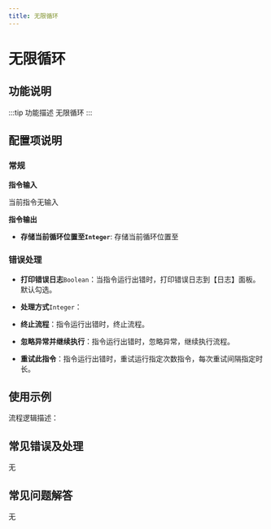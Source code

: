 ```yaml
---
title: 无限循环
---
```


# 无限循环

## 功能说明

:::tip 功能描述
无限循环
:::

## 配置项说明

### 常规

**指令输入**

当前指令无输入


**指令输出**

- **存储当前循环位置至`Integer`**: 存储当前循环位置至

### 错误处理

- **打印错误日志**`Boolean`：当指令运行出错时，打印错误日志到【日志】面板。默认勾选。

- **处理方式**`Integer`：

 - **终止流程**：指令运行出错时，终止流程。

 - **忽略异常并继续执行**：指令运行出错时，忽略异常，继续执行流程。

 - **重试此指令**：指令运行出错时，重试运行指定次数指令，每次重试间隔指定时长。

## 使用示例

流程逻辑描述：

## 常见错误及处理

无

## 常见问题解答

无

